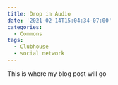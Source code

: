```yaml
---
title: Drop in Audio
date: '2021-02-14T15:04:34-07:00'
categories:
  - Commons
tags:
  - Clubhouse
  - social network
---
```


This is where my blog post will go
